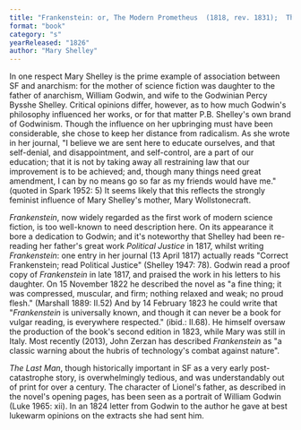```yaml
---
title: "Frankenstein: or, The Modern Prometheus  (1818, rev. 1831);  The Last Man (1826)"
format: "book"
category: "s"
yearReleased: "1826"
author: "Mary Shelley"
---
```

In one respect Mary Shelley is the prime example of association between SF and anarchism: for the mother of science fiction was daughter to the father of anarchism, William Godwin, and wife to the Godwinian Percy Bysshe Shelley. Critical opinions differ, however, as to how much Godwin's philosophy influenced her works, or for that matter P.B. Shelley's own brand of Godwinism.  Though the influence on her upbringing must have been considerable, she chose to  keep her distance from radicalism. As she wrote in her journal, "I believe we  are sent here to educate ourselves, and that self-denial, and disappointment,  and self-control, are a part of our education; that it is not by taking away all  restraining law that our improvement is to be achieved; and, though many things  need great amendment, I can by no means go so far as my friends would have me."  (quoted in Spark 1952: 5) It seems likely that this reflects the strongly feminist influence of Mary Shelley's mother, Mary Wollstonecraft.

_Frankenstein_, now widely regarded as the first work of modern science fiction, is too well-known to need description here. On its appearance it bore a dedication to Godwin; and it's noteworthy that Shelley had been re-reading her father's great work _Political Justice_ in 1817, whilst writing _Frankenstein_: one entry in her journal (13 April 1817) actually reads "Correct Frankenstein; read Political Justice" (Shelley 1947: 78). Godwin read a proof copy of _Frankenstein_ in late 1817, and praised the work in his letters to his daughter. On 15 November 1822 he described the novel as "a fine thing; it was compressed, muscular, and firm; nothing relaxed and weak; no proud flesh." (Marshall 1889: II.52) And by 14 February 1823 he could write that "_Frankenstein_ is universally known, and though it can never be a book for vulgar reading, is everywhere respected." (ibid.: II.68). He himself oversaw the production of the book's second edition in 1823, while Mary was still in Italy. Most recently (2013), John Zerzan has described _Frankenstein_ as "a  classic warning about the hubris of technology's combat against nature".

_The Last Man_, though historically important in SF as a very early post-catastrophe story, is overwhelmingly tedious, and was understandably out of print for over a century. The character of Lionel's father, as described in the novel's opening pages, has been seen as a portrait of William Godwin (Luke 1965: xii). In an 1824 letter from Godwin to the author he gave at best lukewarm opinions on the extracts she had sent him.
 
